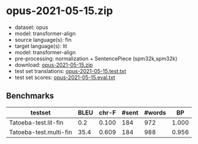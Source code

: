 # opus-2021-05-15.zip

* dataset: opus
* model: transformer-align
* source language(s): fin
* target language(s): lit
* model: transformer-align
* pre-processing: normalization + SentencePiece (spm32k,spm32k)
* download: [opus-2021-05-15.zip](https://object.pouta.csc.fi/Tatoeba-MT-models/bat-fin/opus-2021-05-15.zip)
* test set translations: [opus-2021-05-15.test.txt](https://object.pouta.csc.fi/Tatoeba-MT-models/bat-fin/opus-2021-05-15.test.txt)
* test set scores: [opus-2021-05-15.eval.txt](https://object.pouta.csc.fi/Tatoeba-MT-models/bat-fin/opus-2021-05-15.eval.txt)

## Benchmarks

| testset | BLEU  | chr-F | #sent | #words | BP |
|---------|-------|-------|-------|--------|----|
| Tatoeba-test.lit-fin 	| 0.2 	| 0.100 	| 184 	| 972 	| 1.000 |
| Tatoeba-test.multi-fin 	| 35.4 	| 0.609 	| 184 	| 988 	| 0.956 |


